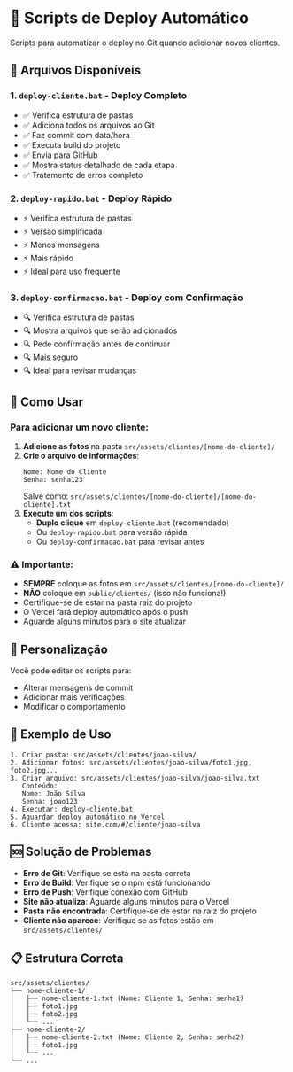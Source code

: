 # 🚀 Scripts de Deploy Automático

Scripts para automatizar o deploy no Git quando adicionar novos clientes.

## 📁 Arquivos Disponíveis

### 1. `deploy-cliente.bat` - **Deploy Completo**
- ✅ Verifica estrutura de pastas
- ✅ Adiciona todos os arquivos ao Git
- ✅ Faz commit com data/hora
- ✅ Executa build do projeto
- ✅ Envia para GitHub
- ✅ Mostra status detalhado de cada etapa
- ✅ Tratamento de erros completo

### 2. `deploy-rapido.bat` - **Deploy Rápido**
- ⚡ Verifica estrutura de pastas
- ⚡ Versão simplificada
- ⚡ Menos mensagens
- ⚡ Mais rápido
- ⚡ Ideal para uso frequente

### 3. `deploy-confirmacao.bat` - **Deploy com Confirmação**
- 🔍 Verifica estrutura de pastas
- 🔍 Mostra arquivos que serão adicionados
- 🔍 Pede confirmação antes de continuar
- 🔍 Mais seguro
- 🔍 Ideal para revisar mudanças

## 🎯 Como Usar

### Para adicionar um novo cliente:

1. **Adicione as fotos** na pasta `src/assets/clientes/[nome-do-cliente]/`
2. **Crie o arquivo de informações**:
   ```
   Nome: Nome do Cliente
   Senha: senha123
   ```
   Salve como: `src/assets/clientes/[nome-do-cliente]/[nome-do-cliente].txt`
3. **Execute um dos scripts**:
   - **Duplo clique** em `deploy-cliente.bat` (recomendado)
   - Ou `deploy-rapido.bat` para versão rápida
   - Ou `deploy-confirmacao.bat` para revisar antes

### ⚠️ Importante:
- **SEMPRE** coloque as fotos em `src/assets/clientes/[nome-do-cliente]/`
- **NÃO** coloque em `public/clientes/` (isso não funciona!)
- Certifique-se de estar na pasta raiz do projeto
- O Vercel fará deploy automático após o push
- Aguarde alguns minutos para o site atualizar

## 🔧 Personalização

Você pode editar os scripts para:
- Alterar mensagens de commit
- Adicionar mais verificações
- Modificar o comportamento

## 📝 Exemplo de Uso

```
1. Criar pasta: src/assets/clientes/joao-silva/
2. Adicionar fotos: src/assets/clientes/joao-silva/foto1.jpg, foto2.jpg...
3. Criar arquivo: src/assets/clientes/joao-silva/joao-silva.txt
   Conteúdo:
   Nome: João Silva
   Senha: joao123
4. Executar: deploy-cliente.bat
5. Aguardar deploy automático no Vercel
6. Cliente acessa: site.com/#/cliente/joao-silva
```

## 🆘 Solução de Problemas

- **Erro de Git**: Verifique se está na pasta correta
- **Erro de Build**: Verifique se o npm está funcionando
- **Erro de Push**: Verifique conexão com GitHub
- **Site não atualiza**: Aguarde alguns minutos para o Vercel
- **Pasta não encontrada**: Certifique-se de estar na raiz do projeto
- **Cliente não aparece**: Verifique se as fotos estão em `src/assets/clientes/`

## 📋 Estrutura Correta

```
src/assets/clientes/
├── nome-cliente-1/
│   ├── nome-cliente-1.txt (Nome: Cliente 1, Senha: senha1)
│   ├── foto1.jpg
│   ├── foto2.jpg
│   └── ...
├── nome-cliente-2/
│   ├── nome-cliente-2.txt (Nome: Cliente 2, Senha: senha2)
│   ├── foto1.jpg
│   └── ...
└── ...
```
